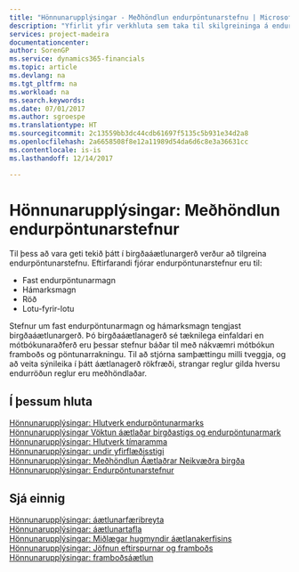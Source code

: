 ```yaml
---
title: "Hönnunarupplýsingar - Meðhöndlun endurpöntunarstefnu | Microsoft Docs"
description: "Yfirlit yfir verkhluta sem taka til skilgreininga á endurpöntunarstefnu í framboðsáætlun."
services: project-madeira
documentationcenter: 
author: SorenGP
ms.service: dynamics365-financials
ms.topic: article
ms.devlang: na
ms.tgt_pltfrm: na
ms.workload: na
ms.search.keywords: 
ms.date: 07/01/2017
ms.author: sgroespe
ms.translationtype: HT
ms.sourcegitcommit: 2c13559bb3dc44cdb61697f5135c5b931e34d2a8
ms.openlocfilehash: 2a6658508f8e12a11989d54da6d6c8e3a36631cc
ms.contentlocale: is-is
ms.lasthandoff: 12/14/2017

---
```

# <a name="design-details-handling-reordering-policies"></a>Hönnunarupplýsingar: Meðhöndlun endurpöntunarstefnur
Til þess að vara geti tekið þátt í birgðaáætlunargerð verður að tilgreina endurpöntunarstefnu. Eftirfarandi fjórar endurpöntunarstefnur eru til:  
  
* Fast endurpöntunarmagn  
* Hámarksmagn  
* Röð  
* Lotu-fyrir-lotu  
  
Stefnur um fast endurpöntunarmagn og hámarksmagn tengjast birgðaáætlunargerð. Þó birgðaáætlanagerð sé tæknilega einfaldari en mótbókunaraðferð eru þessar stefnur báðar til með nákvæmri mótbókun framboðs og pöntunarrakningu. Til að stjórna samþættingu milli tveggja, og að veita sýnileika í þátt áætlanagerð rökfræði, strangar reglur gilda hversu endurröðun reglur eru meðhöndlaðar.  
  
## <a name="in-this-section"></a>Í þessum hluta  
[Hönnunarupplýsingar: Hlutverk endurpöntunarmarks](design-details-the-role-of-the-reorder-point.md)  
[Hönnunarupplýsingar Vöktun áætlaðar birgðastigs og endurpöntunarmark](design-details-monitoring-the-projected-inventory-level-and-the-reorder-point.md)  
[Hönnunarupplýsingar: Hlutverk tímaramma](design-details-the-role-of-the-time-bucket.md)  
[Hönnunarupplýsingar: undir yfirflæðisstigi](design-details-staying-under-the-overflow-level.md)  
[Hönnunarupplýsingar: Meðhöndlun Áætlaðrar Neikvæðra birgða](design-details-handling-projected-negative-inventory.md)  
[Hönnunarupplýsingar: Endurpöntunarstefnur](design-details-reordering-policies.md)  
  
## <a name="see-also"></a>Sjá einnig  
[Hönnunarupplýsingar: áætlunarfæribreyta](design-details-planning-parameters.md)   
[Hönnunarupplýsingar: áætlunartafla](design-details-planning-assignment-table.md)   
[Hönnunarupplýsingar: Miðlægar hugmyndir áætlanakerfisins](design-details-central-concepts-of-the-planning-system.md)   
[Hönnunarupplýsingar: Jöfnun eftirspurnar og framboðs](design-details-balancing-demand-and-supply.md)   
[Hönnunarupplýsingar: framboðsáætlun](design-details-supply-planning.md)
